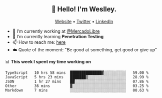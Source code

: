 <h2 align="center">👋 Hello! I'm Weslley.</h2>
<p align="center">
  <a href="http://weslleyneri.com.br">Website</a> •
  <a href="https://twitter.com/Weslley_Neri">Twitter</a> •
  <a href="https://www.linkedin.com/in/weslley-neri-3658908b">LinkedIn</a>
</p>


- 🔭 I’m currently working at [@MercadoLibre](https://github.com/mercadolibre)
- 🌱 I’m currently learning **Penetration Testing**
- 📫 How to reach me: [here](mailto:weslley39@gmail.com)
- ☁️ Quote of the moment: "Be good at something, get good or give up"

📊 **This week I spent my time working on**
<!--START_SECTION:waka-->
```text
TypeScript   10 hrs 58 mins  ██████████████▓░░░░░░░░░░   59.00 % 
JavaScript   5 hrs 23 mins   ███████▒░░░░░░░░░░░░░░░░░   28.99 % 
JSON         1 hr 27 mins    ██░░░░░░░░░░░░░░░░░░░░░░░   07.86 % 
Other        36 mins         ▓░░░░░░░░░░░░░░░░░░░░░░░░   03.25 % 
Markdown     7 mins          ░░░░░░░░░░░░░░░░░░░░░░░░░   00.63 % 
```
<!--END_SECTION:waka-->

<!-- Inspired by https://github.com/gruselhaus/gruselhaus -->